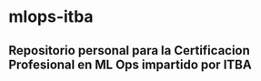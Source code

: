 # mlops-itba
## Repositorio personal para la Certificacion Profesional en ML Ops impartido por ITBA
